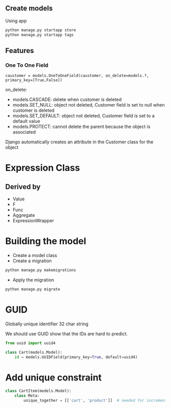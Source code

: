 

## Create models
Using app
```python
python manage.py startapp store
python manage.py startapp tags
```

## Features
### One To One Field
`caustomer = models.OneToOneField(caustomer, on_delete=models.?, primary_key=[True,False])`

on_delete:
- models.CASCADE: delete when customer is deleted
- models.SET_NULL: object not deleted, Customer field is set to null when customer is deleted 
- models.SET_DEFAULT: object not deleted, Customer field is set to a default value
- models.PROTECT: cannot delete the parent because the object is associated

Django automatically creates an attribute in the Customer class for the object

# Expression Class
## Derived by
- Value
- F
- Func
- Aggregate 
- ExpressionWrapper


# Building the model
- Create a model class
- Create a migration
```bash
python manage.py makemigrations
```
- Apply the migration
```bash
python manage.py migrate
```

# GUID
Globally unique identifier
32 char string

We should use GUID show that the IDs are hard to predict.

```python
from uuid import uuid4

class Cart(models.Model):
    id = models.UUIDField(primary_key=True, default=uuid4)
```

# Add unique constraint
 
```python
class CartItem(models.Model):
    class Meta:
        unique_together = [['cart', 'product']]  # needed for incrementing product qty for a cart instead of creating a new (cart, product) record
```
